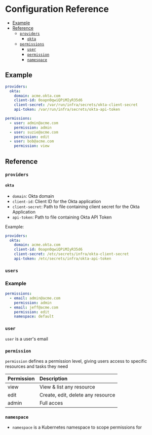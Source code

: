 # Configuration Reference

* [Example](#example)
* [Reference](#reference)
  * [`providers`](#providers)
    * [`okta`](#okta)
  * [`permissions`](#permissions)
    * [`user`](#user)
    * [`permission`](#permission)
    * [`namespace`](#namespace)

## Example

```yaml
providers:
  okta:
    domain: acme.okta.com
    client-id: 0oapn0qwiQPiMIyR35d6
    client-secret: /var/run/infra/secrets/okta-client-secret
    api-token: /var/run/infra/secrets/okta-api-token

permissions:
  - user: admin@acme.com
    permission: admin
  - user: suzie@acme.com
    permission: edit
  - user: bob@acme.com
    permission: view
```

## Reference

### `providers`

#### `okta`

* `domain`: Okta domain
* `client-id`: Client ID for the Okta application
* `client-secret`: Path to file containing client secret for the Okta Application
* `api-token`: Path to file containing Okta API Token

Example:

```yaml
providers:
  okta:
    domain: acme.okta.com
    client-id: 0oapn0qwiQPiMIyR35d6
    client-secret: /etc/secrets/infra/okta-client-secret
    api-token: /etc/secrets/infra/okta-api-token
```

### `users`

### Example

```yaml
permissions:
  - email: admin@acme.com
    permission: admin
  - email: jeff@acme.com
    permission: edit
    namespace: default
```

### `user`

`user` is a user's email

### `permission`

`permission` defines a permission level, giving users access to specific resources and tasks they need

| Permission | Description                        |
| :--------  | :------------------------------    |
| view       | View & list any resource           |
| edit       | Create, edit, delete any resource  |
| admin      | Full acces                         |

### `namespace`

* `namespace` is a Kubernetes namespace to scope permissions for
